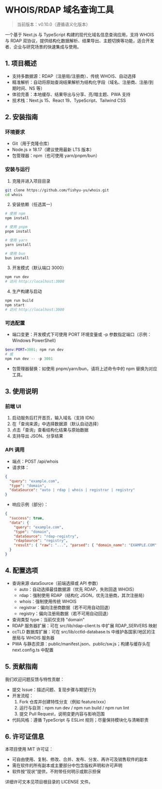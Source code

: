 # WHOIS/RDAP 域名查询工具

> 当前版本：v0.10.0（遵循语义化版本）

一个基于 Next.js 与 TypeScript 构建的现代化域名信息查询应用，支持 WHOIS 与 RDAP 双协议，提供结构化数据解析、结果导出、主题切换等功能，适合开发者、企业与研究场景的快速集成与使用。

## 1. 项目概述
- 支持多数据源：RDAP（注册局/注册商）、传统 WHOIS、自动选择
- 精准解析：自动将原始查询结果解析为结构化字段（域名、注册商、注册/到期时间、NS 等）
- 体验完善：本地缓存、结果导出与分享、亮/暗主题、PWA 支持
- 技术栈：Next.js 15、React 19、TypeScript、Tailwind CSS

## 2. 安装指南
### 环境要求
- Git（用于克隆仓库）
- Node.js ≥ 18.17（建议使用最新 LTS 版本）
- 包管理器：npm（也可使用 yarn/pnpm/bun）

### 安装与运行

1) 克隆并进入项目目录
```bash
git clone https://github.com/fishyu-yu/whois.git
cd whois
```

2) 安装依赖（任选其一）
```bash
# 使用 npm
npm install

# 使用 pnpm
pnpm install

# 使用 yarn
yarn install

# 使用 bun
bun install
```

3) 开发模式（默认端口 3000）
```bash
npm run dev
# 访问 http://localhost:3000
```

4) 生产构建与启动
```bash
npm run build
npm start
# 访问 http://localhost:3000
```

### 可选配置
- 端口变更：开发模式下可使用 PORT 环境变量或 -p 参数指定端口（示例：Windows PowerShell）
```powershell
$env:PORT=3001; npm run dev
# 或
npm run dev -- -p 3001
```
- 包管理器替换：如使用 pnpm/yarn/bun，请将上述命令中的 npm 替换为对应工具。

## 3. 使用说明
### 前端 UI
1) 启动服务后打开首页，输入域名（支持 IDN）
2) 在「查询来源」中选择数据源（默认自动选择）
3) 点击「查询」查看结构化结果与原始数据
4) 支持导出 JSON、分享结果

### API 调用
- 端点：POST /api/whois
- 请求体：
```json
{
  "query": "example.com",
  "type": "domain",
  "dataSource": "auto | rdap | whois | registrar | registry"
}
```
- 响应示例（部分）：
```json
{
  "success": true,
  "data": {
    "query": "example.com",
    "type": "domain",
    "dataSource": "rdap-registry",
    "rdapSource": "registry",
    "result": { "raw": "...", "parsed": { "domain_name": "EXAMPLE.COM" } }
  }
}
```

## 4. 配置选项
- 查询来源 dataSource（前端选择或 API 参数）
  - auto：自动选择最佳数据源（优先 RDAP，失败回退 WHOIS）
  - rdap：强制使用 RDAP（结构化 JSON，优先注册商，其次注册局）
  - whois：强制使用传统 WHOIS
  - registrar：偏向注册商数据（若不可用自动回退）
  - registry：偏向注册局数据（若不可用自动回退）
- 查询类型 type：当前仅支持 "domain"
- RDAP 服务器扩展：可在 src/lib/rdap-client.ts 中扩展 RDAP_SERVERS 映射
- ccTLD 数据库扩展：可在 src/lib/cctld-database.ts 中维护各国家/地区的注册局与 WHOIS 服务器
- PWA 与静态资源：public/manifest.json、public/sw.js；构建与缓存头在 next.config.ts 中配置

## 5. 贡献指南
我们欢迎问题反馈与特性贡献：
- 提交 Issue：描述问题、复现步骤与期望行为
- 开发流程：
  1) Fork 仓库并创建特性分支（例如 feature/xxx）
  2) 运行与自测：npm run dev / npm run build / npm run lint
  3) 提交 Pull Request，说明变更内容与影响范围
- 代码风格：遵循 TypeScript 与 ESLint 规则；尽量保持模块化与清晰职责

## 6. 许可证信息
本项目使用 MIT 许可证：
- 可自由使用、复制、修改、合并、发布、分发、再许可及销售软件的副本
- 需在软件的所有副本或主要部分中包含版权声明和许可声明
- 软件按“现状”提供，不附带任何明示或默示担保

详细许可文本见项目根目录的 LICENSE 文件。
